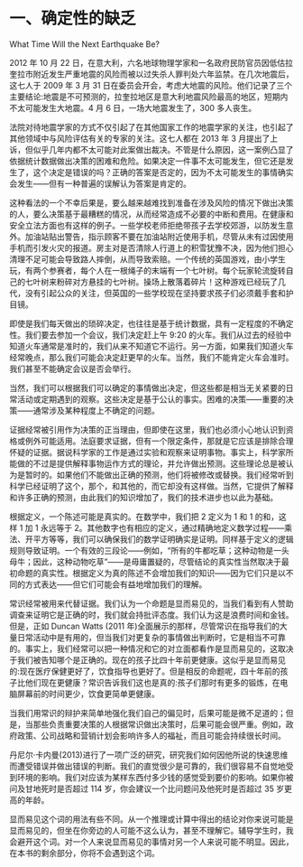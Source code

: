 # 一、确定性的缺乏

What Time Will the Next Earthquake Be?

2012 年 10 月 22 日，在意大利，六名地球物理学家和一名政府民防官员因低估拉奎拉市附近发生严重地震的风险而被以过失杀人罪判处六年监禁。在几次地震后，这七人于 2009 年 3 月 31 日在委员会开会，考虑大地震的风险。他们记录了三个主要结论:地震是不可预测的，拉奎拉地区是意大利地震风险最高的地区，短期内不太可能发生大地震。4 月 6 日，一场大地震发生了，300 多人丧生。

法院对待地震学家的方式不仅引起了在其他国家工作的地震学家的关注，也引起了其他领域中与风险评估有关的专家的关注。这七人都在 2013 年 3 月提出了上诉，但似乎几年内都不太可能对此案做出裁决。不管是什么原因，这一案例凸显了依据统计数据做出决策的困难和危险。如果决定一件事不太可能发生，但它还是发生了，这个决定是错误的吗？正确的答案是否定的，因为不太可能发生的事情确实会发生——但有一种普遍的误解认为答案是肯定的。

这种看法的一个不幸后果是，要么越来越难找到准备在涉及风险的情况下做出决策的人，要么决策基于最糟糕的情况，从而经常造成不必要的中断和费用。在健康和安全立法方面也有这样的例子。一些学校老师拒绝带孩子去学校郊游，以防发生意外。加油站贴出警告，指示顾客不要在加油站附近使用手机，尽管从未有过因使用手机而引发火灾的报道。房主对是否清除人行道上的积雪犹豫不决，因为他们担心清理不足可能会导致路人摔倒，从而导致索赔。一个传统的英国游戏，由小学生玩，有两个参赛者，每个人在一根绳子的末端有一个七叶树。每个玩家轮流旋转自己的七叶树来粉碎对方悬挂的七叶树。操场上散落着碎片！这种游戏已经玩了几代，没有引起公众的关注，但英国的一些学校现在坚持要求孩子们必须戴手套和护目镜。

即使是我们每天做出的琐碎决定，也往往是基于统计数据，具有一定程度的不确定性。我们要去参加一个会议，我们决定赶上午 9:20 的火车。我们从过去的经验中知道火车通常是准时的，我们从来不知道它不运行。另一方面，如果我们知道火车经常晚点，那么我们可能会决定赶更早的火车。当然，我们不能肯定火车会准时。我们甚至不能确定会议是否会举行。

当然，我们可以根据我们可以确定的事情做出决定，但这些都是相当无关紧要的日常活动或定期遇到的观察。这些决定是基于公认的事实。困难的决策——重要的决策——通常涉及某种程度上不确定的问题。

证据经常被引用作为决策的正当理由，但即使在这里，我们也必须小心地认识到资格或例外可能适用。法庭要求证据，但有一个限定条件，那就是它应该是排除合理怀疑的证据。据说科学家的工作是通过实验和观察来证明事物。事实上，科学家所能做的不过是提供解释事物运作方式的理论，并允许做出预测。这些理论总是被认为是暂时的。如果他们不能做出正确的预测，他们将被修改或替换。我们经常听到科学已经证明了这个，那个，和其他的，而它却没有这样做。当然，它提供了解释和许多正确的预测，由此我们的知识增加了，我们的技术进步也以此为基础。

根据定义，一个陈述可能是真实的。在数学中，我们把 2 定义为 1 和 1 的和，这样 1 加 1 永远等于 2。其他数字也有相应的定义，通过精确地定义数学过程——乘法、开平方等等，我们可以确保我们的数学证明确实是证明。同样基于定义的逻辑规则导致证明。一个有效的三段论——例如，“所有的牛都吃草；这种动物是一头母牛；因此，这种动物吃草”——是毋庸置疑的，尽管结论的真实性当然取决于最初命题的真实性。根据定义为真的陈述不会增加我们的知识——因为它们只是以不同的方式表达——但它们可能会有益地增加我们的理解。

常识经常被用来代替证据。我们认为一个命题是显而易见的，当我们看到有人赞助调查来证明它是正确的时，我们就会持批评态度。我们认为这是浪费时间和金钱。但是，正如 Duncan Watts (2011 年)全面展示的那样，尽管常识在指导我们的大量日常活动中是有用的，但当我们对更复杂的事情做出判断时，它是相当不可靠的。事实上，我们经常可以把一种情况和它的对立面都看作是显而易见的，这取决于我们被告知哪个是正确的。现在的孩子比四十年前更健康。这似乎是显而易见的:现在医疗保健更好了，饮食指导也更好了。但是相反的命题呢，四十年前的孩子比他们现在更健康？常识告诉我们这也是真的:孩子们那时有更多的锻炼，在电脑屏幕前的时间更少，饮食更简单更健康。

当我们用常识的辩护来简单地强化我们自己的偏见时，后果可能是微不足道的；但是，当那些负责重要决策的人根据常识做出决策时，后果可能会很严重。例如，政府政策、公司战略和营销计划会影响许多人的福祉，而且可能会持续很长时间。

丹尼尔·卡内曼(2013)进行了一项广泛的研究，研究我们如何因他所说的快速思维而遭受错误并做出错误的判断。我们的直觉很少是可靠的，我们很容易不自觉地受到环境的影响。我们对应该为某样东西付多少钱的感觉受到要价的影响。如果你被问及甘地死时是否超过 114 岁，你会建议一个比问题问及他死时是否超过 35 岁更高的年龄。

显而易见这个词的用法有些不同。从一个推理或计算中得出的结论对你来说可能是显而易见的，但坐在你旁边的人可能不这么认为，甚至不理解它。辅导学生时，我会避开这个词。对一个人来说显而易见的事情对另一个人来说可能不明显。因此，在本书的剩余部分，你将不会遇到这个词。